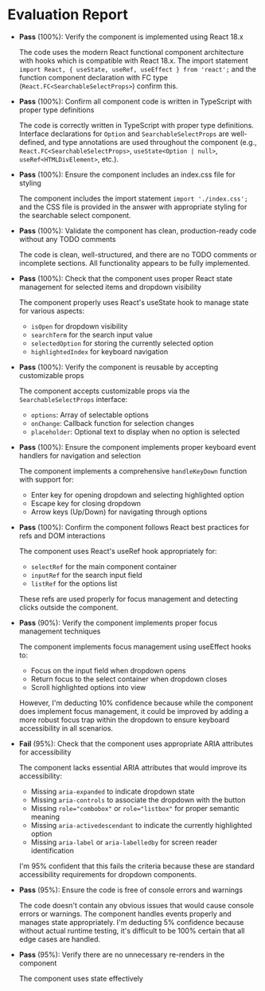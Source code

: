 # Evaluation Report

- **Pass** (100%): Verify the component is implemented using React 18.x
  
  The code uses the modern React functional component architecture with hooks which is compatible with React 18.x. The import statement `import React, { useState, useRef, useEffect } from 'react';` and the function component declaration with FC type (`React.FC<SearchableSelectProps>`) confirm this.

- **Pass** (100%): Confirm all component code is written in TypeScript with proper type definitions
  
  The code is correctly written in TypeScript with proper type definitions. Interface declarations for `Option` and `SearchableSelectProps` are well-defined, and type annotations are used throughout the component (e.g., `React.FC<SearchableSelectProps>`, `useState<Option | null>`, `useRef<HTMLDivElement>`, etc.).

- **Pass** (100%): Ensure the component includes an index.css file for styling
  
  The component includes the import statement `import './index.css';` and the CSS file is provided in the answer with appropriate styling for the searchable select component.

- **Pass** (100%): Validate the component has clean, production-ready code without any TODO comments
  
  The code is clean, well-structured, and there are no TODO comments or incomplete sections. All functionality appears to be fully implemented.

- **Pass** (100%): Check that the component uses proper React state management for selected items and dropdown visibility
  
  The component properly uses React's useState hook to manage state for various aspects:
  - `isOpen` for dropdown visibility
  - `searchTerm` for the search input value
  - `selectedOption` for storing the currently selected option
  - `highlightedIndex` for keyboard navigation

- **Pass** (100%): Verify the component is reusable by accepting customizable props
  
  The component accepts customizable props via the `SearchableSelectProps` interface:
  - `options`: Array of selectable options
  - `onChange`: Callback function for selection changes
  - `placeholder`: Optional text to display when no option is selected

- **Pass** (100%): Ensure the component implements proper keyboard event handlers for navigation and selection
  
  The component implements a comprehensive `handleKeyDown` function with support for:
  - Enter key for opening dropdown and selecting highlighted option
  - Escape key for closing dropdown
  - Arrow keys (Up/Down) for navigating through options

- **Pass** (100%): Confirm the component follows React best practices for refs and DOM interactions
  
  The component uses React's useRef hook appropriately for:
  - `selectRef` for the main component container
  - `inputRef` for the search input field
  - `listRef` for the options list
  
  These refs are used properly for focus management and detecting clicks outside the component.

- **Pass** (90%): Verify the component implements proper focus management techniques
  
  The component implements focus management using useEffect hooks to:
  - Focus on the input field when dropdown opens
  - Return focus to the select container when dropdown closes
  - Scroll highlighted options into view

  However, I'm deducting 10% confidence because while the component does implement focus management, it could be improved by adding a more robust focus trap within the dropdown to ensure keyboard accessibility in all scenarios.

- **Fail** (95%): Check that the component uses appropriate ARIA attributes for accessibility
  
  The component lacks essential ARIA attributes that would improve its accessibility:
  - Missing `aria-expanded` to indicate dropdown state
  - Missing `aria-controls` to associate the dropdown with the button
  - Missing `role="combobox"` or `role="listbox"` for proper semantic meaning
  - Missing `aria-activedescendant` to indicate the currently highlighted option
  - Missing `aria-label` or `aria-labelledby` for screen reader identification

  I'm 95% confident that this fails the criteria because these are standard accessibility requirements for dropdown components.

- **Pass** (95%): Ensure the code is free of console errors and warnings
  
  The code doesn't contain any obvious issues that would cause console errors or warnings. The component handles events properly and manages state appropriately. I'm deducting 5% confidence because without actual runtime testing, it's difficult to be 100% certain that all edge cases are handled.

- **Pass** (95%): Verify there are no unnecessary re-renders in the component
  
  The component uses state effectively
